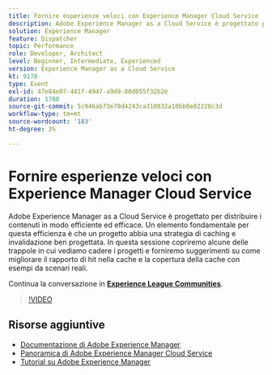 ```yaml
---
title: Fornire esperienze veloci con Experience Manager Cloud Service
description: Adobe Experience Manager as a Cloud Service è progettato per distribuire i contenuti in modo efficiente ed efficace. Un elemento fondamentale per questa efficienza è che un progetto abbia una strategia di caching e invalidazione ben progettata. In questa sessione copriremo alcune delle trappole in cui vediamo cadere i progetti e forniremo suggerimenti su come migliorare il rapporto di hit nella cache e la copertura della cache con esempi da scenari reali.
solution: Experience Manager
feature: Dispatcher
topic: Performance
role: Developer, Architect
level: Beginner, Intermediate, Experienced
version: Experience Manager as a Cloud Service
kt: 9178
type: Event
exl-id: 47e84e07-441f-4947-a9d9-80d055f32b2e
duration: 1780
source-git-commit: 5c946ab73e78d4243ca310032a10bb8e82228c3d
workflow-type: tm+mt
source-wordcount: '183'
ht-degree: 3%

---
```


# Fornire esperienze veloci con Experience Manager Cloud Service

Adobe Experience Manager as a Cloud Service è progettato per distribuire i contenuti in modo efficiente ed efficace. Un elemento fondamentale per questa efficienza è che un progetto abbia una strategia di caching e invalidazione ben progettata. In questa sessione copriremo alcune delle trappole in cui vediamo cadere i progetti e forniremo suggerimenti su come migliorare il rapporto di hit nella cache e la copertura della cache con esempi da scenari reali.

Continua la conversazione in **[Experience League Communities](https://adobe.ly/3CUkzoB)**.

>[!VIDEO](https://video.tv.adobe.com/v/337846/?quality=12&learn=on&hidetitle=true)

## Risorse aggiuntive

- [Documentazione di Adobe Experience Manager](https://experienceleague.adobe.com/docs/experience-manager-cloud-service.html)
- [Panoramica di Adobe Experience Manager Cloud Service](https://experienceleague.adobe.com/docs/experience-manager-cloud-service/overview/home.html)
- [Tutorial su Adobe Experience Manager](https://experienceleague.adobe.com/docs/experience-manager-tutorials.html)
